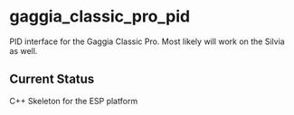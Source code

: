 # gaggia_classic_pro_pid
PID interface for the Gaggia Classic Pro. Most likely will work on the Silvia as well.


## Current Status
C++ Skeleton for the ESP platform